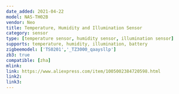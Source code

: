 ```yaml
---
date_added: 2021-04-22
model: NAS-TH02B
vendor: Neo 
title: Temperature, Humidity and Illumination Sensor
category: sensor
type: [temperature sensor, humidity sensor, illumination sensor]
supports: temperature, humidity, illumination, battery
zigbeemodel: ['TS0201','_TZ3000_qaaysllp']
zb3: true
compatible: [zha]
mlink: 
link: https://www.aliexpress.com/item/1005002384720598.html
link2: 
link3: 
---
```

